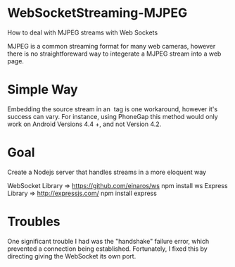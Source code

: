 WebSocketStreaming-MJPEG
========================

How to deal with MJPEG streams with Web Sockets

MJPEG is a common streaming format for many web cameras, however there is no straightforeward way to integerate a MJPEG stream into a web page.

Simple Way
========================
Embedding the source stream in an <img> tag is one workaround, however it's success can vary. For instance, using PhoneGap this method would only work on Android Versions 4.4 +, and not Version 4.2.

Goal
======================
Create a Nodejs server that handles streams in a more eloquent way

WebSocket Library => https://github.com/einaros/ws
npm install ws
Express Library => http://expressjs.com/
npm install express

Troubles
=======================
One significant trouble I had was the "handshake" failure error, which prevented a connection being established. Fortunately, I fixed this by directing giving the WebSocket its own port.
